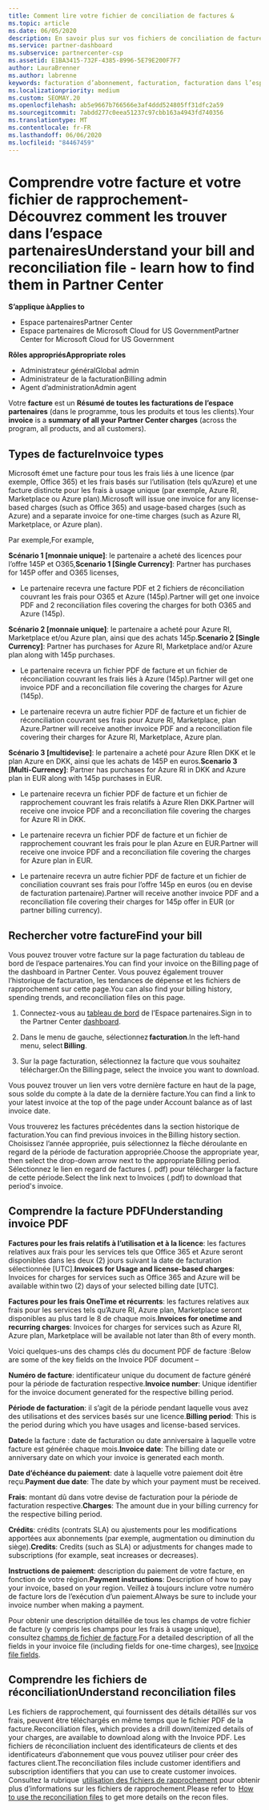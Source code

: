 ```yaml
---
title: Comment lire votre fichier de conciliation de factures &
ms.topic: article
ms.date: 06/05/2020
description: En savoir plus sur vos fichiers de conciliation de factures &. Votre facture indique les frais relatifs à l’espace partenaires dans le programme, les produits et les clients pour cette période mensuelle.
ms.service: partner-dashboard
ms.subservice: partnercenter-csp
ms.assetid: E1BA3415-732F-4385-8996-5E79E200F7F7
author: LauraBrenner
ms.author: labrenne
keywords: facturation d’abonnement, facturation, facturation dans l’espace partenaires, facturation de l’espace partenaires, lire ma facture, facture, facture de l’espace partenaires, facture CSP, où est ma facture ?
ms.localizationpriority: medium
ms.custom: SEOMAY.20
ms.openlocfilehash: ab5e9667b766566e3af4ddd524805ff31dfc2a59
ms.sourcegitcommit: 7abdd277c0eea51237c97cbb163a4943fd740356
ms.translationtype: MT
ms.contentlocale: fr-FR
ms.lasthandoff: 06/06/2020
ms.locfileid: "84467459"
---
```

# <a name="understand-your-bill-and-reconciliation-file---learn-how-to-find-them-in-partner-center"></a><span data-ttu-id="906e2-105">Comprendre votre facture et votre fichier de rapprochement-Découvrez comment les trouver dans l’espace partenaires</span><span class="sxs-lookup"><span data-stu-id="906e2-105">Understand your bill and reconciliation file - learn how to find them in Partner Center</span></span>

<span data-ttu-id="906e2-106">**S’applique à**</span><span class="sxs-lookup"><span data-stu-id="906e2-106">**Applies to**</span></span>

- <span data-ttu-id="906e2-107">Espace partenaires</span><span class="sxs-lookup"><span data-stu-id="906e2-107">Partner Center</span></span>
- <span data-ttu-id="906e2-108">Espace partenaires de Microsoft Cloud for US Government</span><span class="sxs-lookup"><span data-stu-id="906e2-108">Partner Center for Microsoft Cloud for US Government</span></span>

<span data-ttu-id="906e2-109">**Rôles appropriés**</span><span class="sxs-lookup"><span data-stu-id="906e2-109">**Appropriate roles**</span></span>

- <span data-ttu-id="906e2-110">Administrateur général</span><span class="sxs-lookup"><span data-stu-id="906e2-110">Global admin</span></span>
- <span data-ttu-id="906e2-111">Administrateur de la facturation</span><span class="sxs-lookup"><span data-stu-id="906e2-111">Billing admin</span></span>
- <span data-ttu-id="906e2-112">Agent d’administration</span><span class="sxs-lookup"><span data-stu-id="906e2-112">Admin agent</span></span>


<span data-ttu-id="906e2-113">Votre **facture** est un **Résumé de toutes les facturations de l’espace partenaires** (dans le programme, tous les produits et tous les clients).</span><span class="sxs-lookup"><span data-stu-id="906e2-113">Your **invoice** is a **summary of all your Partner Center charges** (across the program, all products, and all customers).</span></span> 

## <a name="invoice-types"></a><span data-ttu-id="906e2-114">Types de facture</span><span class="sxs-lookup"><span data-stu-id="906e2-114">Invoice types</span></span>

<span data-ttu-id="906e2-115">Microsoft émet une facture pour tous les frais liés à une licence (par exemple, Office 365) et les frais basés sur l’utilisation (tels qu’Azure) et une facture distincte pour les frais à usage unique (par exemple, Azure RI, Marketplace ou Azure plan).</span><span class="sxs-lookup"><span data-stu-id="906e2-115">Microsoft will issue one invoice for any license-based charges (such as Office 365) and usage-based charges (such as Azure) and a separate invoice for one-time charges (such as Azure RI, Marketplace, or Azure plan).</span></span>

<span data-ttu-id="906e2-116">Par exemple,</span><span class="sxs-lookup"><span data-stu-id="906e2-116">For example,</span></span>  

<span data-ttu-id="906e2-117">**Scénario 1 [monnaie unique]**: le partenaire a acheté des licences pour l’offre 145P et O365,</span><span class="sxs-lookup"><span data-stu-id="906e2-117">**Scenario 1 [Single Currency]**: Partner has purchases for 145P offer and O365 licenses,</span></span>  

- <span data-ttu-id="906e2-118">Le partenaire recevra une facture PDF et 2 fichiers de réconciliation couvrant les frais pour O365 et Azure (145p).</span><span class="sxs-lookup"><span data-stu-id="906e2-118">Partner will get one invoice PDF and 2 reconciliation files covering the charges for both O365 and Azure (145p).</span></span>  

<span data-ttu-id="906e2-119">**Scénario 2 [monnaie unique]**: le partenaire a acheté pour Azure RI, Marketplace et/ou Azure plan, ainsi que des achats 145p.</span><span class="sxs-lookup"><span data-stu-id="906e2-119">**Scenario 2 [Single Currency]**: Partner has purchases for Azure RI, Marketplace and/or Azure plan along with 145p purchases.</span></span>

- <span data-ttu-id="906e2-120">Le partenaire recevra un fichier PDF de facture et un fichier de réconciliation couvrant les frais liés à Azure (145p).</span><span class="sxs-lookup"><span data-stu-id="906e2-120">Partner will get one invoice PDF and a reconciliation file covering the charges for Azure (145p).</span></span> 

- <span data-ttu-id="906e2-121">Le partenaire recevra un autre fichier PDF de facture et un fichier de réconciliation couvrant ses frais pour Azure RI, Marketplace, plan Azure.</span><span class="sxs-lookup"><span data-stu-id="906e2-121">Partner will receive another invoice PDF and a reconciliation file covering their charges for Azure RI, Marketplace, Azure plan.</span></span> 

<span data-ttu-id="906e2-122">**Scénario 3 [multidevise]**: le partenaire a acheté pour Azure RIen DKK et le plan Azure en DKK, ainsi que les achats de 145P en euros.</span><span class="sxs-lookup"><span data-stu-id="906e2-122">**Scenario 3 [Multi-Currency]**: Partner has purchases for Azure RI in DKK and Azure plan in EUR along with 145p purchases in EUR.</span></span>

- <span data-ttu-id="906e2-123">Le partenaire recevra un fichier PDF de facture et un fichier de rapprochement couvrant les frais relatifs à Azure RIen DKK.</span><span class="sxs-lookup"><span data-stu-id="906e2-123">Partner will receive one invoice PDF and a reconciliation file covering the charges for Azure RI in DKK.</span></span> 

- <span data-ttu-id="906e2-124">Le partenaire recevra un fichier PDF de facture et un fichier de rapprochement couvrant les frais pour le plan Azure en EUR.</span><span class="sxs-lookup"><span data-stu-id="906e2-124">Partner will receive one invoice PDF and a reconciliation file covering the charges for Azure plan in EUR.</span></span> 

- <span data-ttu-id="906e2-125">Le partenaire recevra un autre fichier PDF de facture et un fichier de conciliation couvrant ses frais pour l’offre 145p en euros (ou en devise de facturation partenaire).</span><span class="sxs-lookup"><span data-stu-id="906e2-125">Partner will receive another invoice PDF and a reconciliation file covering their charges for 145p offer in EUR (or partner billing currency).</span></span> 

## <a name="find-your-bill"></a><span data-ttu-id="906e2-126">Rechercher votre facture</span><span class="sxs-lookup"><span data-stu-id="906e2-126">Find your bill</span></span> 

<span data-ttu-id="906e2-127">Vous pouvez trouver votre facture sur la page facturation du tableau de bord de l’espace partenaires.</span><span class="sxs-lookup"><span data-stu-id="906e2-127">You can find your invoice on the Billing page of the dashboard in Partner Center.</span></span> <span data-ttu-id="906e2-128">Vous pouvez également trouver l’historique de facturation, les tendances de dépense et les fichiers de rapprochement sur cette page.</span><span class="sxs-lookup"><span data-stu-id="906e2-128">You can also find your billing history, spending trends, and reconciliation files on this page.</span></span> 

1. <span data-ttu-id="906e2-129">Connectez-vous au [tableau de bord](https://partner.microsoft.com/dashboard/home) de l’Espace partenaires.</span><span class="sxs-lookup"><span data-stu-id="906e2-129">Sign in to the Partner Center [dashboard](https://partner.microsoft.com/dashboard/home).</span></span> 

2. <span data-ttu-id="906e2-130">Dans le menu de gauche, sélectionnez **facturation**.</span><span class="sxs-lookup"><span data-stu-id="906e2-130">In the left-hand menu, select **Billing**.</span></span> 

3. <span data-ttu-id="906e2-131">Sur la page facturation, sélectionnez la facture que vous souhaitez télécharger.</span><span class="sxs-lookup"><span data-stu-id="906e2-131">On the Billing page, select the invoice you want to download.</span></span> 

<span data-ttu-id="906e2-132">Vous pouvez trouver un lien vers votre dernière facture en haut de la page, sous solde du compte à la date de la dernière facture.</span><span class="sxs-lookup"><span data-stu-id="906e2-132">You can find a link to your latest invoice at the top of the page under Account balance as of last invoice date.</span></span> 

<span data-ttu-id="906e2-133">Vous trouverez les factures précédentes dans la section historique de facturation.</span><span class="sxs-lookup"><span data-stu-id="906e2-133">You can find previous invoices in the Billing history section.</span></span> <span data-ttu-id="906e2-134">Choisissez l’année appropriée, puis sélectionnez la flèche déroulante en regard de la période de facturation appropriée.</span><span class="sxs-lookup"><span data-stu-id="906e2-134">Choose the appropriate year, then select the drop-down arrow next to the appropriate Billing period.</span></span> <span data-ttu-id="906e2-135">Sélectionnez le lien en regard de factures (. pdf) pour télécharger la facture de cette période.</span><span class="sxs-lookup"><span data-stu-id="906e2-135">Select the link next to Invoices (.pdf) to download that period's invoice.</span></span> 

## <a name="understanding-invoice-pdf"></a><span data-ttu-id="906e2-136">Comprendre la facture PDF</span><span class="sxs-lookup"><span data-stu-id="906e2-136">Understanding invoice PDF</span></span> 

<span data-ttu-id="906e2-137">**Factures pour les frais relatifs à l’utilisation et à la licence**: les factures relatives aux frais pour les services tels que Office 365 et Azure seront disponibles dans les deux (2) jours suivant la date de facturation sélectionnée [UTC].</span><span class="sxs-lookup"><span data-stu-id="906e2-137">**Invoices for Usage and license-based charges**: Invoices for charges for services such as Office 365 and Azure will be available within two (2) days of your selected billing date [UTC].</span></span>  

<span data-ttu-id="906e2-138">**Factures pour les frais OneTime et récurrents**: les factures relatives aux frais pour les services tels qu’Azure RI, Azure plan, Marketplace seront disponibles au plus tard le 8 de chaque mois.</span><span class="sxs-lookup"><span data-stu-id="906e2-138">**Invoices for onetime and recurring charges**: Invoices for charges for services such as Azure RI, Azure plan, Marketplace will be available not later than 8th of every month.</span></span>  

<span data-ttu-id="906e2-139">Voici quelques-uns des champs clés du document PDF de facture :</span><span class="sxs-lookup"><span data-stu-id="906e2-139">Below are some of the key fields on the Invoice PDF document –</span></span>

<span data-ttu-id="906e2-140">**Numéro de facture**: identificateur unique du document de facture généré pour la période de facturation respective.</span><span class="sxs-lookup"><span data-stu-id="906e2-140">**Invoice number**: Unique identifier for the invoice document generated for the respective billing period.</span></span> 

<span data-ttu-id="906e2-141">**Période de facturation**: il s’agit de la période pendant laquelle vous avez des utilisations et des services basés sur une licence.</span><span class="sxs-lookup"><span data-stu-id="906e2-141">**Billing period**: This is the period during which you have usages and license-based services.</span></span> 

<span data-ttu-id="906e2-142">**Date**de la facture : date de facturation ou date anniversaire à laquelle votre facture est générée chaque mois.</span><span class="sxs-lookup"><span data-stu-id="906e2-142">**Invoice date**: The billing date or anniversary date on which your invoice is generated each month.</span></span> 

<span data-ttu-id="906e2-143">**Date d’échéance du paiement**: date à laquelle votre paiement doit être reçu.</span><span class="sxs-lookup"><span data-stu-id="906e2-143">**Payment due date**: The date by which your payment must be received.</span></span> 

<span data-ttu-id="906e2-144">**Frais**: montant dû dans votre devise de facturation pour la période de facturation respective.</span><span class="sxs-lookup"><span data-stu-id="906e2-144">**Charges**: The amount due in your billing currency for the respective billing period.</span></span> 

<span data-ttu-id="906e2-145">**Crédits**: crédits (contrats SLA) ou ajustements pour les modifications apportées aux abonnements (par exemple, augmentation ou diminution du siège).</span><span class="sxs-lookup"><span data-stu-id="906e2-145">**Credits**: Credits (such as SLA) or adjustments for changes made to subscriptions (for example, seat increases or decreases).</span></span> 

<span data-ttu-id="906e2-146">**Instructions de paiement**: description du paiement de votre facture, en fonction de votre région.</span><span class="sxs-lookup"><span data-stu-id="906e2-146">**Payment instructions**: Description of how to pay your invoice, based on your region.</span></span> <span data-ttu-id="906e2-147">Veillez à toujours inclure votre numéro de facture lors de l’exécution d’un paiement.</span><span class="sxs-lookup"><span data-stu-id="906e2-147">Always be sure to include your invoice number when making a payment.</span></span> 

<span data-ttu-id="906e2-148">Pour obtenir une description détaillée de tous les champs de votre fichier de facture (y compris les champs pour les frais à usage unique), consultez [champs de fichier de facture](invoice-file.md).</span><span class="sxs-lookup"><span data-stu-id="906e2-148">For a detailed description of all the fields in your invoice file (including fields for one-time charges), see [Invoice file fields](invoice-file.md).</span></span> 

## <a name="understand-reconciliation-files"></a><span data-ttu-id="906e2-149">Comprendre les fichiers de réconciliation</span><span class="sxs-lookup"><span data-stu-id="906e2-149">Understand reconciliation files</span></span>

 <span data-ttu-id="906e2-150">Les fichiers de rapprochement, qui fournissent des détails détaillés sur vos frais, peuvent être téléchargés en même temps que le fichier PDF de la facture.</span><span class="sxs-lookup"><span data-stu-id="906e2-150">Reconciliation files, which provides a drill down/itemized details of your charges, are available to download along with the Invoice PDF.</span></span> <span data-ttu-id="906e2-151">Les fichiers de réconciliation incluent des identificateurs de clients et des identificateurs d’abonnement que vous pouvez utiliser pour créer des factures client.</span><span class="sxs-lookup"><span data-stu-id="906e2-151">The reconciliation files include customer identifiers and subscription identifiers that you can use to create customer invoices.</span></span> <span data-ttu-id="906e2-152">Consultez la rubrique  [utilisation des fichiers de rapprochement](use-the-reconciliation-files.md) pour obtenir plus d’informations sur les fichiers de rapprochement.</span><span class="sxs-lookup"><span data-stu-id="906e2-152">Please refer to  [How to use the reconciliation files](use-the-reconciliation-files.md) to get more details on the recon files.</span></span> 
